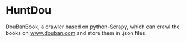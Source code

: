 HuntDou
=======

DouBanBook, a crawler based on python-Scrapy, which can crawl the books on www.douban.com and store them in .json files.
